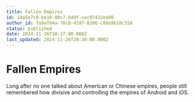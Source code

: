 ```yaml
---
title: Fallen Empires
id: 14a5e7c0-be10-80c7-b49f-cec97432edd6
author_id: 7a9af84a-70c8-4597-8206-c8bb9b10c558
status: published
date: 2024-11-26T20:27:00.000Z
last_updated: 2024-11-26T20:30:00.000Z
---
```


# Fallen Empires


Long after no one talked about American or Chinese empires, people still remembered how divisive and controlling the empires of Android and iOS.
